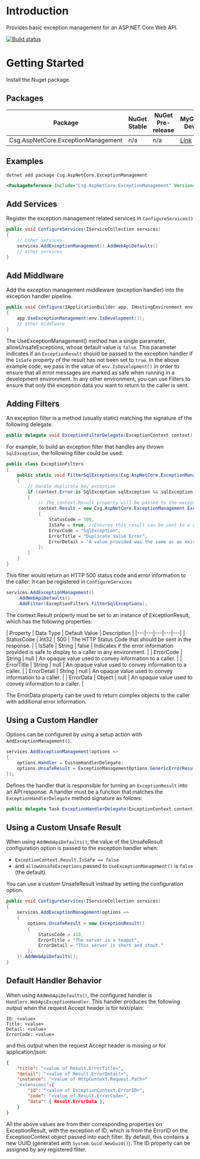 # Introduction 
Provides basic exception management for an ASP.NET Core Web API.

[![Build status](https://ci.appveyor.com/api/projects/status/d2da3gk2egjjnmtw/branch/master?svg=true)](https://ci.appveyor.com/project/jusbuc2k/csg-aspnetcore-exceptionmanagement/branch/master)
# Getting Started

Install the Nuget package.

## Packages 

| Package | NuGet Stable | NuGet Pre-release | MyGet Dev |
| ------- | ------------ | ----------------- | --------- |
| Csg.AspNetCore.ExceptionManagement | n/a | n/a | [Link](https://www.myget.org/feed/csgsolutions-dev/package/nuget/Csg.AspNetCore.ExceptionManagement) |

## Examples
```
dotnet add package Csg.AspNetCore.ExceptionManagement
```
```xml
<PackageReference Include="Csg.AspNetCore.ExceptionManagement" Version="<version>" />
```

## Add Services
Register the exception management related services in ```ConfigureServices()```

```csharp
public void ConfigureServices(IServiceCollection services)
{
    // other services
    services.AddExceptionManagement().AddWebApiDefaults()
    // other services
}
```

## Add Middlware
Add the exception management middleware (exception handler) into the exception handler pipeline.
```csharp
public void Configure(IApplicationBuilder app, IHostingEnvironment env)
{            
    app.UseExceptionManagement(env.IsDevelopment());
    // other middlware
}
```
The UseExceptionManagement() method has a single parameter, allowUnsafeExceptions, whose default
value is ```false```. This parameter indicates if an ```ExceptionResult``` should be passed to
the exception handler if the ```IsSafe``` property of the result has not been set to ```true```.
In the above example code, we pass in the value of ```env.IsDevelopment()``` in order to ensure
that all error messages are marked as safe when running in a development environment.  In any other
environment, you can use Filters to ensure that only the exception data you want to return to the caller
is sent.

## Adding Filters
An exception filter is a method (usually static) matching the signature of the following delegate:

```csharp
public delegate void ExceptionFilterDelegate(ExceptionContext context);
```

For example, to build an exception filter that handles any thrown ```SqlException```, the following
filter could be used:

```csharp
public class ExceptionFilters
{
    public static void FilterSqlExceptions(Csg.AspNetCore.ExceptionManagement.ExceptionContext context)
    {
        // Handle duplicate key exception
        if (context.Error is SqlException sqlException && sqlException.Number == 2601)
        {
            // The context.Result property will be passed to the exception handler
            context.Result = new Csg.AspNetCore.ExceptionManagement.ExceptionResult()
            {
                StatusCode = 500,
                IsSafe = true, //Ensures this result can be sent to a caller in all environments
                ErrorCode = "SqlException",
                ErrorTitle = "Duplicate Value Error",
                ErrorDetail = "A value provided was the same as an existing value."
            };
        }
    }
}
```
This filter would return an HTTP 500 status code and error information to the caller. It can be registered in ```ConfigureServices```

```csharp
services.AddExceptionManagement()
    .AddWebApiDefaults()
    .AddFilter(ExceptionFilters.FilterSqlExceptions);
```

The context.Result property must be set to an instance of ExceptionResult, which has the following properties:

| Property  | Data Type | Default Value  | Description  | 
|---|---|---|---|---|
| StatusCode | Int32 | 500  | The HTTP Status Code that should be sent in the response. |
| IsSafe | String | false  | Indicates if the error information provided is safe to display to a caller in any environment. |
| ErrorCode | String | null | An opaque value used to convey information to a caller. | 
| ErrorTitle | String | null | An opaque value used to convey information to a caller. |
| ErrorDetail | String | null | An opaque value used to convey information to a caller. |
| ErrorData | Object | null | An opaque value used to convey information to a caller. |

The ErrorData property can be used to return complex objects to the caller with additional
error information.

## Using a Custom Handler

Options can be configured by using a setup action with ```AddExceptionManagement()```.

```csharp
services.AddExceptionManagement(options =>
{
    options.Handler = CustomHandlerDelegate;
    options.UnsafeResult = ExceptionManagementOptions.GenericErrorResult;
});
```

Defines the handler that is responsible for turning an ```ExceptionResult``` into an API response. 
A handler must be a function that matches the ```ExceptionHandlerDelegate``` method signature as follows:
```csharp
public delegate Task ExceptionHandlerDelegate(ExceptionContext context);
```

## Using a Custom Unsafe Result
When using ```AddWebApiDefaults()```, the value of the UnsafeResult configuration option is passed to the exception handler when:
 *  ```ExceptionContext.Result.IsSafe == false```
 *  and ```allowUnsafeExceptions``` passed to ```UseExceptionManagement()``` is ```false``` (the default).

You can use a custom UnsafeResult instead by setting the configuration option.

```csharp
public void ConfigureServices(IServiceCollection services)
{
    services.AddExceptionManagement(options =>
    {
        options.UnsafeResult = new ExceptionResult()
        {
            StatusCode = 418,
            ErrorTitle = "The server is a teapot",
            ErrorDetail = "This server is short and stout."
        };
    }).AddWebApiDefaults();
}
```

## Default Handler Behavior

When using ```AddWebApiDefaults()```, the configured handler is ```Handlers.WebApiExceptionHandler```. 
This handler produces the following output when the request Accept header is for text/plain:
```
ID: <value>
Title: <value>
Detail: <value>
ErrorCode: <value>
```
and this output when the request Accept header is missing or for application/json:
```json
{    
    "title": "<value of Result.ErrorTitle>",
    "detail": "<value of Result.ErrorDetail>",    
    "instance": "<value of HttpContext.Request.Path>"
    "extensions":{
        "id": "<value of ExceptionContext.ErrorID>",
        "code": "<value of Result.ErrorCode>",
        "data": { Result.ErrorData },        
    }
}
```

All the above values are from their corresponding properties on ExceptionResult, with the exception of ID,
which is from the ErrorID on the ExceptionContext object passed into each filter. By default, this contains
a new UUID (generated with ```System.Guid.NewGuid()```). The ID property can be assigned by any registered filter.

